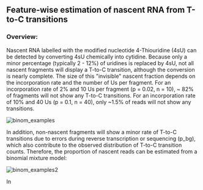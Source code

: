 ## Feature-wise estimation of nascent RNA from T-to-C transitions

### Overview:
Nascent RNA labelled with the modified nucleotide 4-Thiouridine (4sU) can be detected by converting 4sU chemically into cytidine. Because only a minor percentage (typically 2 - 12%) of uridines is replaced by 4sU, not all nascent fragments will display a T-to-C transition, although the conversion is nearly complete. The size of this "invisible" nascent fraction depends on the incorporation rate and the number of Us per fragment. For an incorporation rate of 2% and 10 Us per fragment (p = 0.02, n = 10), ~ 82% of fragments will not show any T-to-C transitions. For an incorporation rate of 10% and 40 Us (p = 0.1, n = 40), only ~1.5% of reads will not show any transitions.

![binom_examples](https://user-images.githubusercontent.com/37538623/234318350-7fc65b2b-6075-4c68-85bd-00a0c45fcc16.png)

In addition, non-nascent fragments will show a minor rate of T-to-C transitions due to errors during reverse transcription or sequencing (p_bg), which also contribute to the observed distribution of T-to-C transition counts. Therefore, the proportion of nascent reads can be estimated from a binomial mixture model:

![binom_examples2](https://user-images.githubusercontent.com/37538623/234331380-3efd9062-8437-424e-a5dc-0347009e6147.png)

In <Title of mansucript> (ref.), we estimated these parameters separately for intronic and spliced fragments as well as for regulatory groups of genes.  

## Steps
> Alignment to the genome using STAR (ref)
> Identification of SNPs (from an external set of sequences; theoretically, this can be achieved from the same data, because SNPs should lead to a much higher T-to-C transition rate than 4sU incorporation)
> Removal of reads that overlap putative SNPs
> Identification and annotation of intronic and exon-exon junction reads with featureCounts (ref)
> Feature-wise counting of T-to-C transitions (i.e. at the gene-level)
> Estimation of parameters (transition probability and proportion of nascent reads, background transition rate within non-nascent reads) for groups of genes using non-linear regression in R 

## Tools
In <Title of mansucript> (ref.), we used the following tools:
> STAR v2.5.3a
> samtools v???
> featureCounts v???
> R v4.0.5

